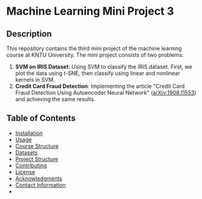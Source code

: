 # Machine Learning Mini Project 3

## Description
This repository contains the third mini project of the machine learning course at KNTU University. The mini project consists of two problems:

1. **SVM on IRIS Dataset**: Using SVM to classify the IRIS dataset. First, we plot the data using t-SNE, then classify using linear and nonlinear kernels in SVM.
2. **Credit Card Fraud Detection**: Implementing the article "Credit Card Fraud Detection Using Autoencoder Neural Network" ([arXiv:1908.11553](https://arxiv.org/pdf/1908.11553)) and achieving the same results.

## Table of Contents
- [Installation](#installation)
- [Usage](#usage)
- [Course Structure](#course-structure)
- [Datasets](#datasets)
- [Project Structure](#project-structure)
- [Contributing](#contributing)
- [License](#license)
- [Acknowledgments](#acknowledgments)
- [Contact Information](#contact-information)
- 
